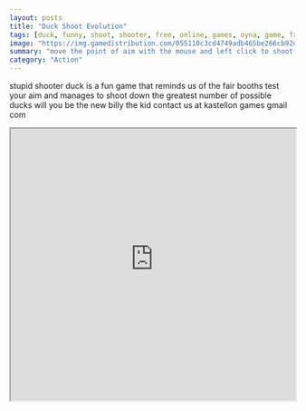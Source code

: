 ```yaml
---
layout: posts
title: "Duck Shoot Evolution"
tags: [duck, funny, shoot, shooter, free, online, games, oyna, game, free, games, play, play, games]
image: "https://img.gamedistribution.com/055110c3cd4749adb465be266cb92d1a.jpg"
summary: "move the point of aim with the mouse and left click to shoot tutorial inside  free online games oyna game free games play play games"
category: "Action"
---
```


stupid shooter duck is a fun game that reminds us of the fair booths test your aim and manages to shoot down the greatest number of possible ducks will you be the new billy the kid contact us at kastellon games gmail com

<iframe width="100%" height="480px;" src="https://html5.gamedistribution.com/055110c3cd4749adb465be266cb92d1a/"></iframe>
